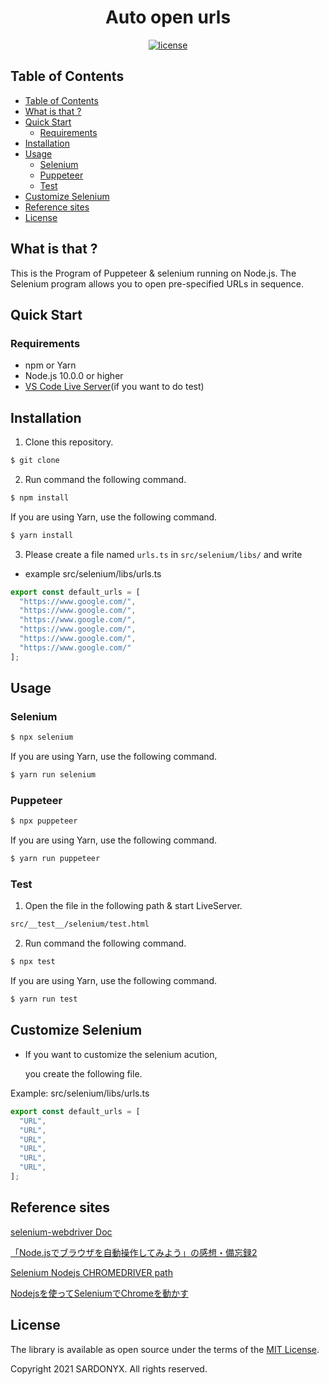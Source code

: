 <h1 align="center">Auto open urls</h1>

<div align="center">
<a href="https://opensource.org/licenses/MIT"><img src="https://img.shields.io/github/license/jagaapple/next-typed-routes.svg" alt="license"></a>
</div>

## Table of Contents

<!-- TOC depthFrom:2 -->

- [Table of Contents](#table-of-contents)
- [What is that ?](#what-is-that-)
- [Quick Start](#quick-start)
  - [Requirements](#requirements)
- [Installation](#installation)
- [Usage](#usage)
  - [Selenium](#selenium)
  - [Puppeteer](#puppeteer)
  - [Test](#test)
- [Customize Selenium](#customize-selenium)
- [Reference sites](#reference-sites)
- [License](#license)

<!-- /TOC -->


## What is that ?

This is the Program of Puppeteer & selenium running on Node.js.
The Selenium program allows you to open pre-specified URLs in sequence.

## Quick Start

### Requirements

* npm or Yarn
* Node.js 10.0.0 or higher
* [VS Code Live Server](https://marketplace.visualstudio.com/items?itemName=ritwickdey.LiveServer)(if you want to do test)

## Installation

1. Clone this repository.

```sh
$ git clone
```

2. Run command the following command.

```sh
$ npm install
```

If you are using Yarn, use the following command.

```sh
$ yarn install
```

3. Please create a file named `urls.ts` in `src/selenium/libs/`
   and write

- example
src/selenium/libs/urls.ts
```javascript
export const default_urls = [
  "https://www.google.com/",
  "https://www.google.com/",
  "https://www.google.com/",
  "https://www.google.com/",
  "https://www.google.com/",
  "https://www.google.com/"
];
```


## Usage

### Selenium

```sh
$ npx selenium
```

If you are using Yarn, use the following command.

```sh
$ yarn run selenium
```

### Puppeteer

```sh
$ npx puppeteer
```

If you are using Yarn, use the following command.

```sh
$ yarn run puppeteer
```

### Test

1. Open the file in the following path & start LiveServer.

```sh
src/__test__/selenium/test.html
```

2. Run command the following command.

```sh
$ npx test
```

If you are using Yarn, use the following command.

```sh
$ yarn run test
```

## Customize Selenium

* If you want to customize the selenium acution,

  you create the following file.

Example:
src/selenium/libs/urls.ts
```javascript
export const default_urls = [
  "URL",
  "URL",
  "URL",
  "URL",
  "URL",
  "URL",
];
```

## Reference sites

[selenium-webdriver Doc](https://seleniumhq.github.io/selenium/docs/api/javascript/index.html)

[「Node.jsでブラウザを自動操作してみよう」の感想・備忘録2](https://ageo-soft.info/books/programming_books/javascript_books/213/#Explicit_Wait)

[Selenium Nodejs CHROMEDRIVER path](https://qiita.com/tonio0720/items/70c13ad304154d95e4bc)

[Nodejsを使ってSeleniumでChromeを動かす](https://stackoverflow.com/questions/26191142/selenium-nodejs-chromedriver-path)

## License

The library is available as open source under the terms of the [MIT License](http://opensource.org/licenses/MIT).

Copyright 2021 SARDONYX. All rights reserved.
